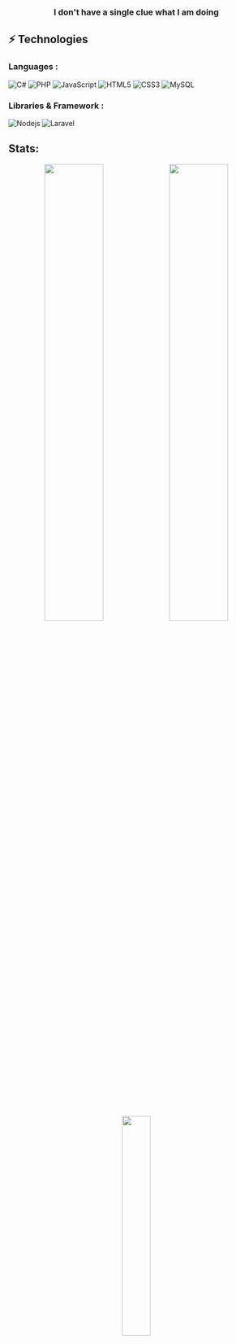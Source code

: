 <h3 align="center">I don't have a single clue what I am doing</h3>

## ⚡ Technologies

### Languages :

![C#](https://img.shields.io/badge/-Csharp-00599C?style=flat-square&logo=c#)
![PHP](https://img.shields.io/badge/-php-black?style=flat-square&logo=php)
![JavaScript](https://img.shields.io/badge/-JavaScript-black?style=flat-square&logo=javascript)
![HTML5](https://img.shields.io/badge/-HTML5-E34F26?style=flat-square&logo=html5&logoColor=white)
![CSS3](https://img.shields.io/badge/-CSS3-1572B6?style=flat-square&logo=css3)
![MySQL](https://img.shields.io/badge/-MySQL-black?style=flat-square&logo=mysql)

### Libraries & Framework :
![Nodejs](https://img.shields.io/badge/-Nodejs-black?style=flat-square&logo=Node.js)
![Laravel](https://img.shields.io/badge/-Laravel-black?style=flat-square&logo=Laravel)

## Stats:
<p align="center">
  <img width="48%" src="https://github-readme-stats.vercel.app/api?username=mrbreenhd&show_icons=true" />
  <img width="48%" src="https://github-readme-streak-stats.herokuapp.com/?user=mrbreenhd" />
  <img width="33.3%" src="https://github-readme-stats.vercel.app/api/top-langs/?username=mrbreenhd&hide_border=true" />
</p>
